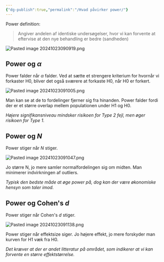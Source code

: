 ```yaml
---
{"dg-publish":true,"permalink":"/Hvad påvirker power/"}
---
```


Power definition:
> Angiver andelen af identiske undersøgelser, hvor vi kan forvente at eftervise at den nye behandling er bedre (sandheden)

![Pasted image 20241023090919.png](/img/user/attachments/Pasted%20image%2020241023090919.png)

## Power og $\alpha$
Power falder når $\alpha$ falder.
Ved at sætte et strengere kriterium for hvornår vi forkaster H0, bliver det også sværere at forkaste H0, når H0 er forkert.

![Pasted image 20241023091005.png](/img/user/attachments/Pasted%20image%2020241023091005.png)

Man kan se at de to fordelinger fjerner sig fra hinanden. Power falder fordi der er et større overlap mellem populationen under H1 og H0.

*Højere signifikansniveau mindsker risikoen for Type 2 fejl, men øger risikoen for Type 1.*

## Power og $N$
Power stiger når $N$ stiger.

![Pasted image 20241023091047.png](/img/user/attachments/Pasted%20image%2020241023091047.png)

Jo større N, jo mere samler normalfordelingen sig om midten. Man minimerer indvirkningen af outliers.

*Typisk den bedste måde at øge power på, dog kan der være økonomiske hensyn som taler imod.*

## Power og Cohen's $d$
Power stiger når Cohen's $d$ stiger.

![Pasted image 20241023091138.png](/img/user/attachments/Pasted%20image%2020241023091138.png)

Power stiger når effektsize siger. Jo højere effekt, jo mere forskyder man kurven for H1 væk fra H0.

*Det kræver at der er andet litteratur på området, som indikerer at vi kan forvente en større effektstørrelse.*
